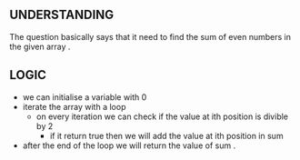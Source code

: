 ## UNDERSTANDING

The question basically says that it need to find the sum of even numbers in the given array .

## LOGIC

- we can initialise a variable with 0
- iterate the array with a loop
  - on every iteration we can check if the value at ith position is divible by 2
    - if it return true then we will add the value at ith position in sum
- after the end of the loop we will return the value of sum .
